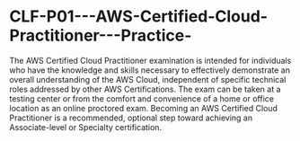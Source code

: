 # CLF-P01---AWS-Certified-Cloud-Practitioner---Practice-
The AWS Certified Cloud Practitioner examination is intended for individuals who have the knowledge and skills necessary to effectively demonstrate an overall understanding of the AWS Cloud, independent of specific technical roles addressed by other AWS Certifications. The exam can be taken at a testing center or from the comfort and convenience of a home or office location as an online proctored exam.  Becoming an AWS Certified Cloud Practitioner is a recommended, optional step toward achieving an Associate-level or Specialty certification.
